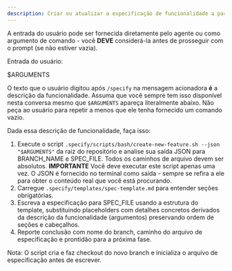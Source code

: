 ```yaml
---
description: Criar ou atualizar a especificação de funcionalidade a partir de uma descrição de funcionalidade em linguagem natural.
---
```


A entrada do usuário pode ser fornecida diretamente pelo agente ou como argumento de comando - você **DEVE** considerá-la antes de prosseguir com o prompt (se não estiver vazia).

Entrada do usuário:

$ARGUMENTS

O texto que o usuário digitou após `/specify` na mensagem acionadora **é** a descrição da funcionalidade. Assuma que você sempre tem isso disponível nesta conversa mesmo que `$ARGUMENTS` apareça literalmente abaixo. Não peça ao usuário para repetir a menos que ele tenha fornecido um comando vazio.

Dada essa descrição de funcionalidade, faça isso:

1. Execute o script `.specify/scripts/bash/create-new-feature.sh --json "$ARGUMENTS"` da raiz do repositório e analise sua saída JSON para BRANCH_NAME e SPEC_FILE. Todos os caminhos de arquivo devem ser absolutos.
   **IMPORTANTE** Você deve executar este script apenas uma vez. O JSON é fornecido no terminal como saída - sempre se refira a ele para obter o conteúdo real que você está procurando.
2. Carregue `.specify/templates/spec-template.md` para entender seções obrigatórias.
3. Escreva a especificação para SPEC_FILE usando a estrutura do template, substituindo placeholders com detalhes concretos derivados da descrição da funcionalidade (argumentos) preservando ordem de seções e cabeçalhos.
4. Reporte conclusão com nome do branch, caminho do arquivo de especificação e prontidão para a próxima fase.

Nota: O script cria e faz checkout do novo branch e inicializa o arquivo de especificação antes de escrever.
